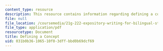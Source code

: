 ```yaml
---
content_type: resource
description: This resource contains information regarding defining a concept.
file: null
file_location: /coursemedia/21g-222-expository-writing-for-bilingual-students-fall-2002/031b0b36106510f03dffbbd0b69dcf69_MIT21G_222F02_definingsent.pdf
file_type: application/pdf
resourcetype: Document
title: Defining a Concept
uid: 031b0b36-1065-10f0-3dff-bbd0b69dcf69
---
```

